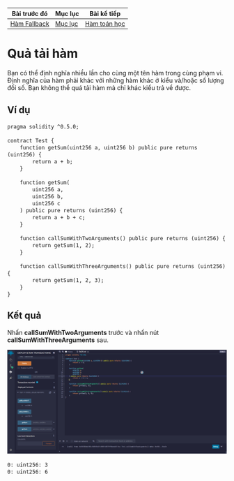 |Bài trước đó|Mục lục|Bài kế tiếp|
|---|---|---|
|[Hàm Fallback](25_FallbackFunctions.md)|[Mục lục](README.md)|[Hàm toán học](27_MathematicalFunctions.md)|

# Quả tải hàm

Bạn có thể định nghĩa nhiều lần cho cùng một tên hàm trong cùng phạm vi. Định nghĩa của hàm phải khác với những hàm khác ở kiểu và/hoặc số lượng đối số. Bạn không thể quá tải hàm mà chỉ khác kiểu trả về được.

## Ví dụ

```solidity
pragma solidity ^0.5.0;

contract Test {
    function getSum(uint256 a, uint256 b) public pure returns (uint256) {
        return a + b;
    }

    function getSum(
        uint256 a,
        uint256 b,
        uint256 c
    ) public pure returns (uint256) {
        return a + b + c;
    }

    function callSumWithTwoArguments() public pure returns (uint256) {
        return getSum(1, 2);
    }

    function callSumWithThreeArguments() public pure returns (uint256) {
        return getSum(1, 2, 3);
    }
}
```

## Kết quả

Nhấn **callSumWithTwoArguments** trước và nhấn nút **callSumWithThreeArguments**  sau.

![Hinh1](Images/Bai26/Hinh1.png)

```
0: uint256: 3
0: uint256: 6
```
